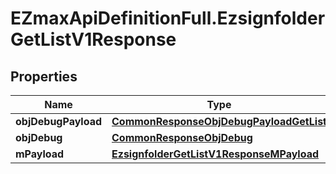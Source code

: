 # EZmaxApiDefinitionFull.EzsignfolderGetListV1Response

## Properties

Name | Type | Description | Notes
------------ | ------------- | ------------- | -------------
**objDebugPayload** | [**CommonResponseObjDebugPayloadGetList**](CommonResponseObjDebugPayloadGetList.md) |  | 
**objDebug** | [**CommonResponseObjDebug**](CommonResponseObjDebug.md) |  | [optional] 
**mPayload** | [**EzsignfolderGetListV1ResponseMPayload**](EzsignfolderGetListV1ResponseMPayload.md) |  | 


